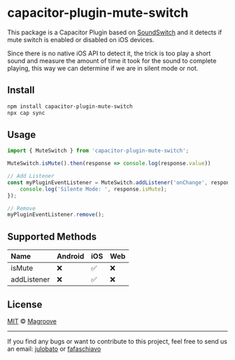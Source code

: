 # capacitor-plugin-mute-switch

This package is a Capacitor Plugin based on [SoundSwitch](https://github.com/moshegottlieb/SoundSwitch) and it detects if mute switch is enabled or disabled on iOS devices.

Since there is no native iOS API to detect it, the trick is too play a short sound and measure the amount of time it took for the sound to complete playing, this way we can determine if we are in silent mode or not.

## Install

```bash
npm install capacitor-plugin-mute-switch
npx cap sync
```

## Usage

```typescript
import { MuteSwitch } from 'capacitor-plugin-mute-switch';

MuteSwitch.isMute().then(response => console.log(response.value))

// Add Listener
const myPluginEventListener = MuteSwitch.addListener('onChange', response => {
    console.log('Silente Mode: ', response.isMute);
});

// Remove
myPluginEventListener.remove();
```

## Supported Methods

| Name                  | Android | iOS | Web |
| :-------------------- | :------ | :-- | :-- |
| isMute              | ❌     | ✅  | ❌ |
| addListener              | ❌     | ✅  | ❌ |


## License

[MIT](https://github.com/Magroove/capacitor-plugin-mute-switch/blob/main/LICENSE) © [Magroove](https://github.com/Magroove)

----

If you find any bugs or want to contribute to this project, feel free to send us an email:
[julobato](mailto:julianne@magroove.com) or [fafaschiavo](mailto:fabricio@magroove.com)
